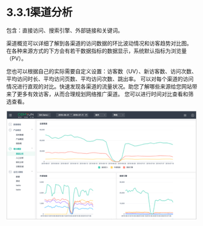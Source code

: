 # 3.3.1渠道分析

包含：直接访问、搜索引擎、外部链接和关键词。 

渠道概览可以详细了解到各渠道的访问数据的环比波动情况和访客趋势对比图。 在各种来源方式的下方会有若干数据指标的数据显示，系统默认指标为浏览量（PV）。

您也可以根据自己的实际需要自定义设置：访客数（UV）、新访客数、访问次数、平均访问时长、平均访问页数、平均访问次数、跳出率。 可以对每个渠道的访问情况进行直观的对比。快速发现各渠道的流量状况。助您了解哪些来源给您网站带来了更多有效访客，从而合理规划网络推广渠道。 您可以进行时间对比查看和筛选查看。

![&#x6E20;&#x9053;&#x5206;&#x6790;&#x56FE;](../../.gitbook/assets/image%20%2837%29.png)

#### 


